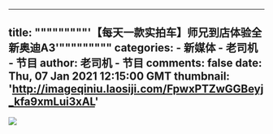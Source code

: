 
---
title: """""""""'【每天一款实拍车】师兄到店体验全新奥迪A3'"""""""""
categories: 
    - 新媒体
    - 老司机 - 节目
author: 老司机 - 节目
comments: false
date: Thu, 07 Jan 2021 12:15:00 GMT
thumbnail: 'http://imageqiniu.laosiji.com/FpwxPTZwGGBeyj_kfa9xmLui3xAL'
---

<div>   
<img src="http://imageqiniu.laosiji.com/FpwxPTZwGGBeyj_kfa9xmLui3xAL" referrerpolicy="no-referrer">  
</div>
            